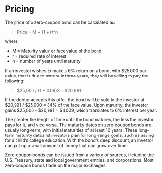 # Pricing

The price of a zero-coupon bond can be calculated as:

> Price = M ÷ (1 + r)^n

where:

* M = Maturity value or face value of the bond
* r = required rate of interest
* n = number of years until maturity

If an investor wishes to make a 6% return on a bond, with $25,000 par value, that is due to mature in three years, they will be willing to pay the following:

> $25,000 / (1 + 0.06)3 = $20,991.

If the debtor accepts this offer, the bond will be sold to the investor at $20,991 / $25,000 = 84% of the face value. Upon maturity, the investor gains $25,000 - $20,991 = $4,009, which translates to 6% interest per year.

The greater the length of time until the bond matures, the less the investor pays for it, and vice versa. The maturity dates on zero-coupon bonds are usually long-term, with initial maturities of at least 10 years. These long-term maturity dates let investors plan for long-range goals, such as saving for a child’s college education. With the bond's deep discount, an investor can put up a small amount of money that can grow over time.

Zero-coupon bonds can be issued from a variety of sources, including the U.S. Treasury, state and local government entities, and corporations. Most zero-coupon bonds trade on the major exchanges.
